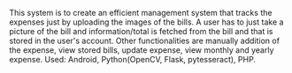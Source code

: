 This system is to create an efficient management system that tracks the expenses just by uploading the images of the bills. A user has to just take a picture of the bill and information/total is fetched from the bill and that is stored in the user's account. Other functionalities are manually addition of the expense, view stored bills, update expense, view monthly and yearly expense.
Used: Android, Python(OpenCV, Flask, pytesseract), PHP.